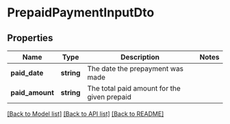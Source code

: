 # PrepaidPaymentInputDto

## Properties
Name | Type | Description | Notes
------------ | ------------- | ------------- | -------------
**paid_date** | **string** | The date the prepayment was made | 
**paid_amount** | **string** | The total paid amount for the given prepaid | 

[[Back to Model list]](../README.md#documentation-for-models) [[Back to API list]](../README.md#documentation-for-api-endpoints) [[Back to README]](../README.md)


